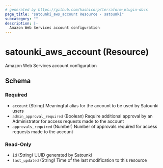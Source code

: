 ```yaml
---
# generated by https://github.com/hashicorp/terraform-plugin-docs
page_title: "satounki_aws_account Resource - satounki"
subcategory: ""
description: |-
  Amazon Web Services account configuration
---
```


# satounki_aws_account (Resource)

Amazon Web Services account configuration



<!-- schema generated by tfplugindocs -->
## Schema

### Required

- `account` (String) Meaningful alias for the account to be used by Satounki users
- `admin_approval_required` (Boolean) Require additional approval by an Administrator for access requests made to the account
- `approvals_required` (Number) Number of approvals required for access requests made to the account

### Read-Only

- `id` (String) UUID generated by Satounki
- `last_updated` (String) Time of the last modification to this resource
